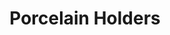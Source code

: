 ---
layout: products
category: products
name: Porcelain Holders
image: porcelain-holder.jpg
title: Porcelain Holders
filter: accessories
price: 8.99
desc: Cast a dappled glow with these lovely candle holders crafted from porcelain with pierced constellations inspired by the night sky. 
---